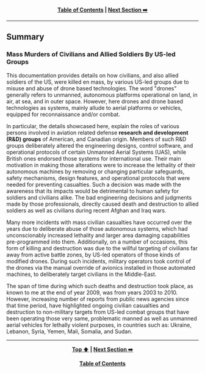 <div align="center">
  
  **[Table of Contents][TOC] | [Next Section :arrow_right:][Next]**
  
  [Next]: /expose/01-0.md
  [TOC]: /long-overdue-justice#table-of-contents
  
</div>

---

## Summary  

### Mass Murders of Civilians and Allied Soldiers By US-led Groups

This documentation provides details on how civilians, and also allied soldiers of the US, were killed en mass, by various US-led groups due to misuse and abuse of drone based technologies. The word "drones" generally refers to unmanned, autonomous platforms operational on land, in air, at sea, and in outer space. However, here drones and drone based technologies as systems, mainly allude to aerial platforms or vehicles, equipped for reconnaissance and/or combat. 

In particular, the details showcased here, explain the roles of various persons involved in aviation related defense **research and development (R&D) groups** of American, and Canadian origin. Members of such R&D groups deliberately altered the engineering designs, control software, and operational protocols of certain Unmanned Aerial Systems (UAS), while British ones endorsed those systems for international use. Their main motivation in making those alterations were to increase the lethality of their autonomous machines by removing or changing particular safeguards, safety mechanisms, design features, and operational protocols that were needed for preventing casualties. Such a decision was made with the awareness that its impacts would be detrimental to human safety for soldiers and civilians alike. The bad engineering decisions and judgments made by those professionals, directly caused death and destruction to allied soldiers as well as civilians during recent Afghan and Iraq wars. 

Many more incidents with mass civilian casualties have occurred over the years due to deliberate abuse of those autonomous systems, which had unconscionably increased lethality and larger area damaging capabilities pre-programmed into them. Additionally, on a number of occasions, this form of killing and destruction was due to the willful targeting of civilians far away from active battle zones, by US-led operators of those kinds of modified drones. During such incidents, military operators took control of the drones via the manual override of avionics installed in those automated machines, to deliberately target civilians in the Middle-East.

The span of time during which such deaths and destruction took place, as known to me at the end of year 2009, was from years 2003 to 2010. However, increasing number of reports from public news agencies since that time period, have highlighted ongoing civilian casualties and destruction to non-military targets from US-led combat groups that have been operating those very same, problematic manned as well as unmanned aerial vehicles for lethally violent purposes, in countries such as: Ukraine, Lebanon, Syria, Yemen, Mali, Somalia, and Sudan.

---
<div align="center">
  
  **[Top :arrow_up:][Top] | [Next Section :arrow_right:][Next]** 
  
  **[Table of Contents][TOC]**

  [Top]: /expose/00-0.md#summary
  [Next]: /expose/01-0.md
  [TOC]: /long-overdue-justice#table-of-contents
  
</div>


